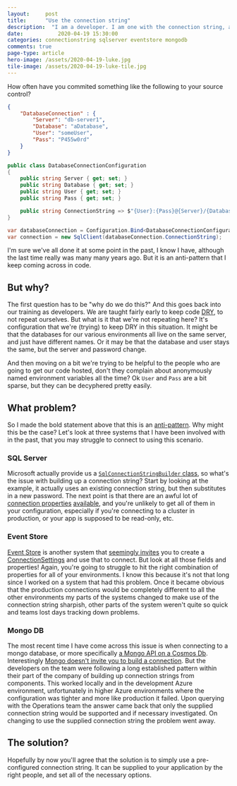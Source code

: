 ```yaml
---
layout: 	post
title:  	"Use the connection string"
description:  "I am a developer. I am one with the connection string, and the connection string will guide me."
date:           2020-04-19 15:30:00
categories: connectionstring sqlserver eventstore mongodb
comments: true
page-type: article
hero-image: /assets/2020-04-19-luke.jpg
tile-image: /assets/2020-04-19-luke-tile.jpg
---
```


How often have you commited something like the following to your source control?

```json
{
    "DatabaseConnection" : {
        "Server": "db-server1",
        "Database": "aDatabase",
        "User": "someUser",
        "Pass": "P455w0rd"
    }
}
```

```csharp
public class DatabaseConnectionConfiguration
{
    public string Server { get; set; }
    public string Database { get; set; }
    public string User { get; set; }
    public string Pass { get; set; }

    public string ConnectionString => $"{User}:{Pass}@{Server}/{Database}";
}

var databaseConnection = Configuration.Bind<DatabaseConnectionConfiguration>("DatabaseConenction");
var connection = new SqlClient(databaseConnection.ConnectionString);
```

I'm sure we've all done it at some point in the past, I know I have, although the last time really was many many years ago. But it is an anti-pattern that I keep coming across in code.

## But why?

The first question has to be "why do we do this?" And this goes back into our training as developers. We are taught fairly early to keep code [DRY](https://en.wikipedia.org/wiki/Don%27t_repeat_yourself), to not repeat ourselves. But what is it that we're not repeating here? It's configuration that we're (trying) to keep DRY in this situation. It might be that the databases for our various environments all live on the same server, and just have different names. Or it may be that the database and user stays the same, but the server and password change.

And then moving on a bit we're trying to be helpful to the people who are going to get our code hosted, don't they complain about anonymously named environment variables all the time? Ok `User` and `Pass` are a bit sparse, but they can be decyphered pretty easily.

## What problem?

So I made the bold statement above that this is an [anti-pattern](https://en.wikipedia.org/wiki/Anti-pattern). Why might this be the case? Let's look at three systems that I have been involved with in the past, that you may struggle to connect to using this scenario.

### SQL Server

Microsoft actually provide us a [`SqlConnectionStringBuilder` class](https://docs.microsoft.com/en-us/dotnet/api/system.data.sqlclient.sqlconnectionstringbuilder?view=netframework-4.8), so what's the issue with building up a connection string? Start by looking at the example, it actually uses an existing connection string, but then substitutes in a new password. The next point is that there are an awful lot of [connection properties](https://docs.microsoft.com/en-us/dotnet/api/system.data.sqlclient.sqlconnectionstringbuilder?view=netframework-4.8#properties) [available](https://www.connectionstrings.com/all-sql-server-connection-string-keywords/), and you're unlikely to get all of them in your configuration, especially if you're connecting to a cluster in production, or your app is supposed to be read-only, etc.

### Event Store

[Event Store](https://eventstore.com/) is another system that [seemingly invites](https://eventstore.com/docs/dotnet-api/connecting-to-a-server/index.html) you to create a [ConnectionSettings](https://eventstore.com/docs/dotnet-api/code/EventStore.ClientAPI.ConnectionSettings.html) and use that to connect. But look at all those fields and properties! Again, you're going to struggle to hit the right combination of properties for all of your environments. I know this because it's not that long since I worked on a system that had this problem. Once it became obvious that the production connections would be completely different to all the other environments my parts of the systems changed to make use of the connection string sharpish, other parts of the system weren't quite so quick and teams lost days tracking down problems.

### Mongo DB

The most recent time I have come across this issue is when connecting to a mongo database, or more specifically [a Mongo API on a Cosmos Db](https://docs.microsoft.com/en-us/azure/cosmos-db/mongodb-introduction). Interestingly [Mongo doesn't invite you to build a connection](https://docs.mongodb.com/drivers/csharp). But the developers on the team were following a long established pattern within their part of the company of building up connection strings from components. This worked locally and in the development Azure environment, unfortunately in higher Azure environments where the configuration was tighter and more like production it failed. Upon querying with the Operations team the answer came back that only the supplied connection string would be supported and if necessary investigated. On changing to use the supplied connection string the problem went away.

## The solution?

Hopefully by now you'll agree that the solution is to simply use a pre-configured connection string. It can be supplied to your application by the right people, and set all of the necessary options.
